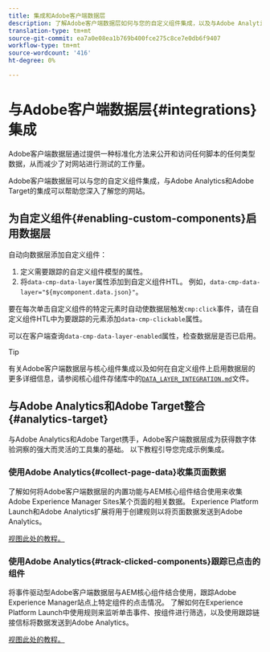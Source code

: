 ```yaml
---
title: 集成和Adobe客户端数据层
description: 了解Adobe客户端数据层如何与您的自定义组件集成，以及与Adobe Analytics和Adobe Target的集成如何帮助您深入了解您的网站
translation-type: tm+mt
source-git-commit: ea7a0e08ea1b769b400fce275c8ce7e0db6f9407
workflow-type: tm+mt
source-wordcount: '416'
ht-degree: 0%

---
```



# 与Adobe客户端数据层{#integrations}集成

Adobe客户端数据层通过提供一种标准化方法来公开和访问任何脚本的任何类型数据，从而减少了对网站进行测试的工作量。

Adobe客户端数据层可以与您的自定义组件集成，与Adobe Analytics和Adobe Target的集成可以帮助您深入了解您的网站。

## 为自定义组件{#enabling-custom-components}启用数据层

自动向数据层添加自定义组件：

1. 定义需要跟踪的自定义组件模型的属性。
1. 将`data-cmp-data-layer`属性添加到自定义组件HTL。 例如，`data-cmp-data-layer="${mycomponent.data.json}"`。

要在每次单击自定义组件的特定元素时自动使数据层触发`cmp:click`事件，请在自定义组件HTL中为要跟踪的元素添加`data-cmp-clickable`属性。

可以在客户端查询`data-cmp-data-layer-enabled`属性，检查数据层是否已启用。

>[!TIP]
>
>有关Adobe客户端数据层与核心组件集成以及如何在自定义组件上启用数据层的更多详细信息，请参阅核心组件存储库中的[`DATA_LAYER_INTEGRATION.md`](https://github.com/adobe/aem-core-wcm-components/blob/master/DATA_LAYER_INTEGRATION.md)文件。

## 与Adobe Analytics和Adobe Target整合{#analytics-target}

与Adobe Analytics和Adobe Target携手，Adobe客户端数据层成为获得数字体验洞察的强大而灵活的工具集的基础。 以下教程引导您完成示例集成。

### 使用Adobe Analytics{#collect-page-data}收集页面数据

了解如何将Adobe客户端数据层的内置功能与AEM核心组件结合使用来收集Adobe Experience Manager Sites某个页面的相关数据。 Experience Platform Launch和Adobe Analytics扩展将用于创建规则以将页面数据发送到Adobe Analytics。

[视图此处的教程。](https://docs.adobe.com/content/help/en/experience-manager-learn/sites/integrations/analytics/collect-data-analytics.html)

### 使用Adobe Analytics{#track-clicked-components}跟踪已点击的组件

将事件驱动型Adobe客户端数据层与AEM核心组件结合使用，跟踪Adobe Experience Manager站点上特定组件的点击情况。 了解如何在Experience Platform Launch中使用规则来监听单击事件、按组件进行筛选，以及使用跟踪链接信标将数据发送到Adobe Analytics。

[视图此处的教程。](https://docs.adobe.com/content/help/en/experience-manager-learn/sites/integrations/analytics/track-clicked-component.html)
